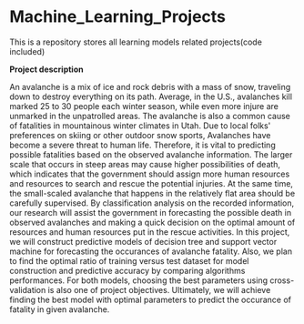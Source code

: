 # Machine_Learning_Projects
This is a repository stores all learning models related projects(code included)

**Project description** 

An avalanche is a mix of ice and rock debris with a mass of snow, traveling down to destroy everything on its path. 
Average, in the U.S., avalanches kill marked 25 to 30 people each winter season, while even more injure are unmarked in the unpatrolled areas. 
The avalanche is also a common cause of fatalities in mountainous winter climates in Utah. Due to local folks' preferences on skiing or other outdoor snow sports, Avalanches have become a severe threat to human life. 
Therefore, it is vital to predicting possible fatalities based on the observed avalanche information. The larger scale that occurs in steep areas may cause higher possibilities of death, which indicates that the government should assign more human resources and resources to search and rescue the potential injuries. At the same time, the small-scaled avalanche that happens in the relatively flat area should be carefully supervised. By classification analysis on the recorded information, our research will assist the government in forecasting the possible death in observed avalanches and making a quick decision on the optimal amount of resources and human resources put in the rescue activities. In this project, we will construct predictive models of decision tree and support vector machine for forecasting the occurances of avalanche fatality. Also, we plan to find the optimal ratio of training versus test dataset for model construction and predictive accuracy by comparing algorithms performances. For both models, choosing the best parameters using cross-validation is also one of project objectives. Ultimately, we will achieve finding the best model with optimal parameters to predict the occurance of fatality in given avalanche. 

